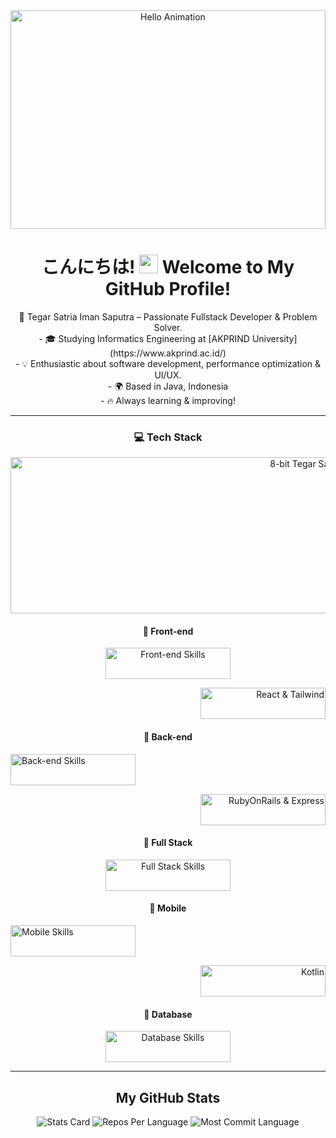 <div align="center">
  <img src="https://img.itch.zone/aW1nLzExNDY2MjYxLmdpZg==/original/zcTbxy.gif" alt="Hello Animation" width="100%" height="350"/>

<h1 align="center">
  こんにちは! <img src="https://media.giphy.com/media/hvRJCLFzcasrR4ia7z/giphy.gif" width="30px"> Welcome to My GitHub Profile!
</h1>
<p>
  🚀  Tegar Satria Iman Saputra – Passionate Fullstack Developer & Problem Solver.<br>
  - 🎓 Studying Informatics Engineering at [AKPRIND University](https://www.akprind.ac.id/)<br>
  - 💡 Enthusiastic about software development, performance optimization & UI/UX.<br>
  - 🌍 Based in Java, Indonesia<br>
  - 🔥 Always learning & improving!<br>
</p>

  ---

  <h3>💻 Tech Stack</h3>
  <img src="https://soranews24.com/wp-content/uploads/sites/3/2015/07/ezgif-1833955273.gif" alt="8-bit Tegar Satria Animation" width="1000" height="250"/>

  <h4>🔧 Front-end</h4>
  <p align="center">
    <a href="https://skillicons.dev">
      <img src="https://skillicons.dev/icons?i=html,css,react,tailwind" alt="Front-end Skills" width="200" height="50"/>
    </a>
  </p>
  <p align="right">
    <a href="https://skillicons.dev">
      <img src="https://skillicons.dev/icons?i=react,tailwind" alt="React & Tailwind" width="200" height="50"/>
    </a>
  </p>

  <h4>🔧 Back-end</h4>
  <p align="left">
    <a href="https://skillicons.dev">
      <img src="https://skillicons.dev/icons?i=nodejs,express,laravel" alt="Back-end Skills" width="200" height="50"/>
    </a>
  </p>
  <p align="right">
    <a href="https://skillicons.dev">
      <img src="https://skillicons.dev/icons?i=rails,express" alt="RubyOnRails & Express" width="200" height="50"/>
    </a>
  </p>

  <h4>🔧 Full Stack</h4>
  <p align="center">
    <a href="https://skillicons.dev">
      <img src="https://skillicons.dev/icons?i=js,ts,nextjs" alt="Full Stack Skills" width="200" height="50"/>
    </a>
  </p>

  <h4>🔧 Mobile</h4>
  <p align="left">
    <a href="https://skillicons.dev">
      <img src="https://skillicons.dev/icons?i=kotlin,java" alt="Mobile Skills" width="200" height="50"/>
    </a>
  </p>
  <p align="right">
    <a href="https://skillicons.dev">
      <img src="https://skillicons.dev/icons?i=kotlin" alt="Kotlin" width="200" height="50"/>
    </a>
  </p>

  <h4>🔧 Database</h4>
  <p align="center">
    <a href="https://skillicons.dev">
      <img src="https://skillicons.dev/icons?i=postgres,mysql,sqlite,mongodb,firebase" alt="Database Skills" width="200" height="50"/>
    </a>
  </p>

  ---

  ## My GitHub Stats
  <p align="center">
    <img src="https://github-profile-summary-cards.vercel.app/api/cards/stats?username=TegarSa&theme=radical" alt="Stats Card" />
    <img src="https://github-profile-summary-cards.vercel.app/api/cards/repos-per-language?username=TegarSa&theme=radical" alt="Repos Per Language" />
    <img src="https://github-profile-summary-cards.vercel.app/api/cards/most-commit-language?username=TegarSa&theme=radical" alt="Most Commit Language" />
  </p>

</div>

